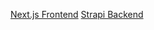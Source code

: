 [Next.js Frontend](https://github.com/bradtraversy/dj-events-frontend)
[Strapi Backend](https://github.com/bradtraversy/dj-events-backend)